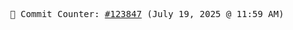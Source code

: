<p align="center">
    <samp>
        📮 Commit Counter: <a href="https://github.com/Javascript-void0/Javascript-void0/commits/main">#123847</a> (July 19, 2025 @ 11:59 AM)
    </samp>
</p>